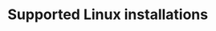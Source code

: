 <!--[metadata]>
+++
title = "Linux "
description = "Installation instructions for Docker on Gentoo."
keywords = ["gentoo linux, virtualization, docker, documentation,  installation"]
[menu.engine]
identifier = "smn_linux"
parent = "smn_engine_install"
+++
<![end-metadata]-->

# Supported Linux installations
